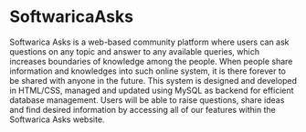 # SoftwaricaAsks
Softwarica Asks is a web-based community platform where users can ask questions on any topic and answer to any available queries, which increases boundaries of knowledge among the people. When people share information and knowledges into such online system, it is there forever to be shared with anyone in the future. This system is designed and developed in HTML/CSS, managed and updated using MySQL as backend for efficient database management. Users will be able to raise questions, share ideas and find desired information by accessing all of our features within the Softwarica Asks website.
